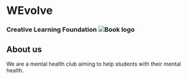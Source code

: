 # WEvolve
### Creative Learning Foundation ![Book logo](main/clf.jpeg)

## About us
We are a mental health club aiming to help students with their mental health. 

